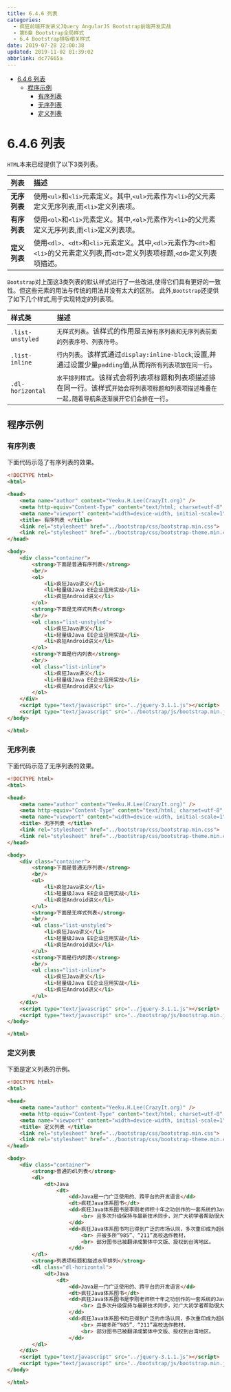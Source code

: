```yaml
---
title: 6.4.6 列表
categories: 
  - 疯狂前端开发讲义JQuery AngularJS Bootstrap前端开发实战
  - 第6章 Bootstrap全局样式
  - 6.4 Bootstrap排版相关样式
date: 2019-07-28 22:00:38
updated: 2019-11-02 01:39:02
abbrlink: dc77665a
---
```

- [6.4.6 列表](/ReadingNotes/dc77665a/#6-4-6-列表)
    - [程序示例](/ReadingNotes/dc77665a/#程序示例)
        - [有序列表](/ReadingNotes/dc77665a/#有序列表)
        - [无序列表](/ReadingNotes/dc77665a/#无序列表)
        - [定义列表](/ReadingNotes/dc77665a/#定义列表)

<!--more-->
<script src="https://cdn.bootcss.com/jquery/3.4.0/jquery.slim.min.js"></script>
<script>$(document).ready(function () {$(".post-body > ul:nth-child(1)").hide();});</script>

<!--end-->
<!--SSTStart-->
# 6.4.6 列表 #
`HTML`本来已经提供了以下3类列表。
<!--replace:ul=U L&ol=O L-->

|列表|描述|
|:---|:---|
|**无序列表**|使用`<ul>`和`<li>`元素定义。其中,`<ul>`元素作为`<li>`的父元素定义无序列表,而`<li>`定义列表项。|
|**有序列表**|使用`<ol>`和`<li>`元素定义。其中,`<ol>`元素作为`<li>`的父元素定义无序列表,而`<li>`定义列表项。|
|**定义列表**|使用`<dl>`、`<dt>`和`<li>`元素定义。其中,`<dl>`元素作为`<dt>`和`<li>`的父元素定义列表,而`<dt>`定义列表项标题,`<dd>`定义列表项描述。|

`Bootstrap`对上面这3类列表的默认样式进行了一些改进,使得它们具有更好的一致性。但这些元素的用法与传统的用法并没有太大的区别。
此外,`Bootstrap`还提供了如下几个样式,用于实现特定的列表项。

|样式类|描述|
|:---|:---|
|`.list-unstyled`|`无样式列表`。该样式的作用是`去掉有序列表和无序列表前面的列表序号、列表符号`。|
|`.list-inline`|`行内列表`。该样式通过`display:inline-block`;设置,并通过设置少量`padding`值,从而`将所有列表项放在同一行`。|
|`.dl-horizontal`|`水平排列样式`。该样式会将列表项标题和列表项描述排在同一行。该样式`开始会将列表项标题和列表项描述堆叠在一起,随着导航条逐渐展开它们会排在一行`。|
<!--SSTStop-->
## 程序示例 ##
### 有序列表 ###
下面代码示范了有序列表的效果。
```html
<!DOCTYPE html>
<html>

<head>
	<meta name="author" content="Yeeku.H.Lee(CrazyIt.org)" />
	<meta http-equiv="Content-Type" content="text/html; charset=utf-8" />
	<meta name="viewport" content="width=device-width, initial-scale=1">
	<title> 有序列表 </title>
	<link rel="stylesheet" href="../bootstrap/css/bootstrap.min.css">
	<link rel="stylesheet" href="../bootstrap/css/bootstrap-theme.min.css">
</head>

<body>
	<div class="container">
		<strong>下面是普通有序列表</strong>
		<br/>
		<ol>
			<li>疯狂Java讲义</li>
			<li>轻量级Java EE企业应用实战</li>
			<li>疯狂Android讲义</li>
		</ol>
		<strong>下面是无样式列表</strong>
		<br/>
		<ol class="list-unstyled">
			<li>疯狂Java讲义</li>
			<li>轻量级Java EE企业应用实战</li>
			<li>疯狂Android讲义</li>
		</ol>
		<strong>下面是行内列表</strong>
		<br/>
		<ol class="list-inline">
			<li>疯狂Java讲义</li>
			<li>轻量级Java EE企业应用实战</li>
			<li>疯狂Android讲义</li>
		</ol>
	</div>
	<script type="text/javascript" src="../jquery-3.1.1.js"></script>
	<script type="text/javascript" src="../bootstrap/js/bootstrap.min.js"></script>
</body>

</html>
```
### 无序列表 ###
下面代码示范了无序列表的效果。
```html
<!DOCTYPE html>
<html>

<head>
	<meta name="author" content="Yeeku.H.Lee(CrazyIt.org)" />
	<meta http-equiv="Content-Type" content="text/html; charset=utf-8" />
	<meta name="viewport" content="width=device-width, initial-scale=1">
	<title> 无序列表 </title>
	<link rel="stylesheet" href="../bootstrap/css/bootstrap.min.css">
	<link rel="stylesheet" href="../bootstrap/css/bootstrap-theme.min.css">
</head>

<body>
	<div class="container">
		<strong>下面是普通无序列表</strong>
		<br/>
		<ul>
			<li>疯狂Java讲义</li>
			<li>轻量级Java EE企业应用实战</li>
			<li>疯狂Android讲义</li>
		</ul>
		<strong>下面是无样式列表</strong>
		<br/>
		<ul class="list-unstyled">
			<li>疯狂Java讲义</li>
			<li>轻量级Java EE企业应用实战</li>
			<li>疯狂Android讲义</li>
		</ul>
		<strong>下面是行内列表</strong>
		<br/>
		<ul class="list-inline">
			<li>疯狂Java讲义</li>
			<li>轻量级Java EE企业应用实战</li>
			<li>疯狂Android讲义</li>
		</ul>
	</div>
	<script type="text/javascript" src="../jquery-3.1.1.js"></script>
	<script type="text/javascript" src="../bootstrap/js/bootstrap.min.js"></script>
</body>

</html>
```
### 定义列表 ###
下面是定义列表的示例。
```html
<!DOCTYPE html>
<html>

<head>
	<meta name="author" content="Yeeku.H.Lee(CrazyIt.org)" />
	<meta http-equiv="Content-Type" content="text/html; charset=utf-8" />
	<meta name="viewport" content="width=device-width, initial-scale=1">
	<title> 定义列表 </title>
	<link rel="stylesheet" href="../bootstrap/css/bootstrap.min.css">
	<link rel="stylesheet" href="../bootstrap/css/bootstrap-theme.min.css">
</head>

<body>
	<div class="container">
		<strong>普通的dl列表</strong>
		<dl>
			<dt>Java
				<dt>
					<dd>Java是一门广泛使用的、跨平台的开发语言</dd>
					<dt>疯狂Java体系图书</dt>
					<dd>疯狂Java体系图书是李刚老师积十年之功创作的一套系统的Java学习图书，
						<br> 且多次升级保持与最新技术同步，对广大初学者帮助很大。
					</dd>
					<dd>疯狂Java体系图书均已得到广泛的市场认同，多次重印成为超级畅销图书，
						<br> 并被多所“985”、“211”高校选作教材，
						<br> 部分图书已被翻译成繁体中文版、授权到台湾地区。
					</dd>
		</dl>
		<strong>列表项标题和描述水平排列</strong>
		<dl class="dl-horizontal">
			<dt>Java
				<dt>
					<dd>Java是一门广泛使用的、跨平台的开发语言</dd>
					<dt>疯狂Java体系图书</dt>
					<dd>疯狂Java体系图书是李刚老师积十年之功创作的一套系统的Java学习图书，
						<br> 且多次升级保持与最新技术同步，对广大初学者帮助很大。
					</dd>
					<dd>疯狂Java体系图书均已得到广泛的市场认同，多次重印成为超级畅销图书，
						<br> 并被多所“985”、“211”高校选作教材，
						<br> 部分图书已被翻译成繁体中文版、授权到台湾地区。
					</dd>
		</dl>
	</div>
	<script type="text/javascript" src="../jquery-3.1.1.js"></script>
	<script type="text/javascript" src="../bootstrap/js/bootstrap.min.js"></script>
</body>

</html>
```
